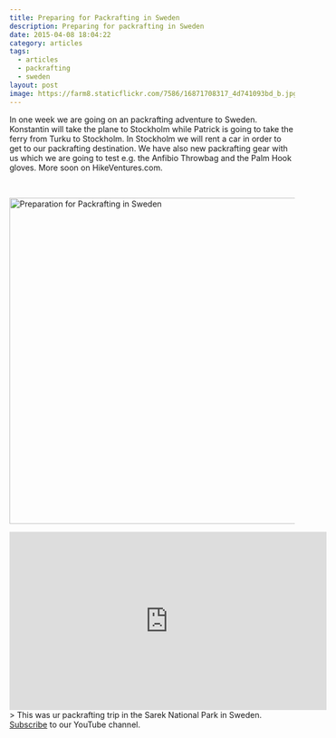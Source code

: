 ```yaml
---
title: Preparing for Packrafting in Sweden
description: Preparing for packrafting in Sweden
date: 2015-04-08 18:04:22
category: articles
tags:
  - articles
  - packrafting
  - sweden
layout: post
image: https://farm8.staticflickr.com/7586/16871708317_4d741093bd_b.jpg
---
```

In one week we are going on an packrafting adventure to Sweden. Konstantin will take the plane to Stockholm while Patrick is going to take the ferry from Turku to Stockholm. In Stockholm we will rent a car in order to get to our packrafting destination. We have also new packrafting gear with us which we are going to test e.g. the Anfibio Throwbag and the Palm Hook gloves. More soon on HikeVentures.com.

<amp-img src="https://farm8.staticflickr.com/7586/16871708317_4d741093bd_b.jpg" width="1024" height="576" layout="responsive"  alt="Preparation for Packrafting in Sweden"></amp-img>
<br>
<!--more-->

<a href="https://www.flickr.com/photos/90204224@N07/16871708317"><img src="https://farm8.staticflickr.com/7586/16871708317_4d741093bd_b.jpg" width="1024" height="576" alt="Preparation for Packrafting in Sweden"></a>

<iframe width="560" height="315" src="https://www.youtube.com/embed/7c0tlmtpsps" frameborder="0" allowfullscreen></iframe>
> This was ur packrafting trip in the Sarek National Park in Sweden. <a href="https://www.youtube.com/channel/UCnO9Q_m9EaOCrHmmQIBVBNw?sub_confirmation=1" rel="nofollow">Subscribe</a> to our YouTube channel.
